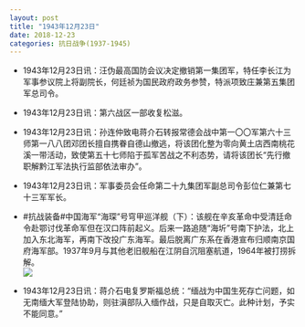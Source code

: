 ```yaml
---
layout: post
title: "1943年12月23日"
date: 2018-12-23
categories: 抗日战争(1937-1945)
---
```


<meta name="referrer" content="no-referrer" />

- 1943年12月23日讯：汪伪最高国防会议决定撤销第一集团军，特任李长江为军事参议院上将副院长，何廷祯为国民政府政务参赞，特派项致庄兼第五集团军总司令。 

- 1943年12月23日讯：第六战区一部收复松滋。 

- 1943年12月23日讯：孙连仲致电蒋介石转报常德会战中第一〇〇军第六十三师第一八八团邓团长擅自携眷自德山撤逃，将该团化整为零向黄土店西南桃花溪一带活动，致使第五十七师陷于孤军苦战之不利态势，请将该团长“先行撤职解黔江军法执行监部依法审办”。 

- 1943年12月23日讯：军事委员会任命第二十九集团军副总司令彭位仁兼第七十三军军长。 

- #抗战装备#中国海军“海琛”号穹甲巡洋舰（下）：该舰在辛亥革命中受清廷命令赴鄂讨伐革命军但在汉口阵前起义。后来一路追随“海圻”号南下护法，北上加入东北海军，再南下改投广东海军。最后脱离广东系在香港宣布归顺南京国府海军部。1937年9月与其他老旧舰船在江阴自沉阻塞航道，1964年被打捞拆解。 <br/><img src="https://wx2.sinaimg.cn/large/aca367d8ly1fygg6wpecbj20g40wd106.jpg" />

- 1943年12月23日讯：蒋介石电复罗斯福总统：“缅战为中国生死存亡问题，如无南缅大军登陆协助，则驻滇部队入缅作战，只是自取灭亡。此种计划，予实不能同意。” 

